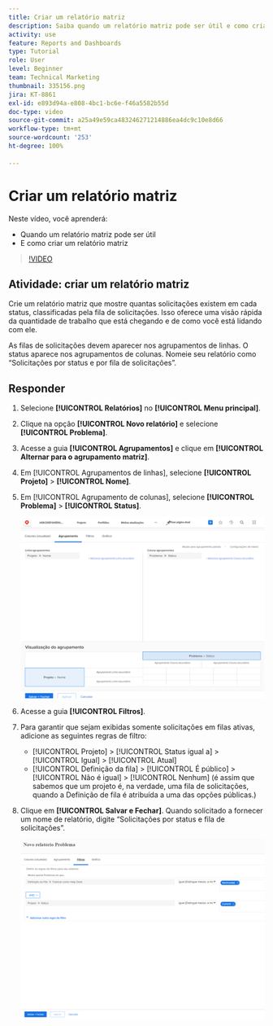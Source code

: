 ```yaml
---
title: Criar um relatório matriz
description: Saiba quando um relatório matriz pode ser útil e como criá-lo no Workfront.
activity: use
feature: Reports and Dashboards
type: Tutorial
role: User
level: Beginner
team: Technical Marketing
thumbnail: 335156.png
jira: KT-8861
exl-id: e893d94a-e808-4bc1-bc6e-f46a5582b55d
doc-type: video
source-git-commit: a25a49e59ca483246271214886ea4dc9c10e8d66
workflow-type: tm+mt
source-wordcount: '253'
ht-degree: 100%

---
```


# Criar um relatório matriz

Neste vídeo, você aprenderá:

* Quando um relatório matriz pode ser útil
* E como criar um relatório matriz

>[!VIDEO](https://video.tv.adobe.com/v/335156/?quality=12&learn=on)

## Atividade: criar um relatório matriz

Crie um relatório matriz que mostre quantas solicitações existem em cada status, classificadas pela fila de solicitações. Isso oferece uma visão rápida da quantidade de trabalho que está chegando e de como você está lidando com ele.

As filas de solicitações devem aparecer nos agrupamentos de linhas. O status aparece nos agrupamentos de colunas. Nomeie seu relatório como “Solicitações por status e por fila de solicitações”.

## Responder

1. Selecione **[!UICONTROL Relatórios]** no **[!UICONTROL Menu principal]**.
1. Clique na opção **[!UICONTROL Novo relatório]** e selecione **[!UICONTROL Problema]**.
1. Acesse a guia **[!UICONTROL Agrupamentos]** e clique em **[!UICONTROL Alternar para o agrupamento matriz]**.
1. Em [!UICONTROL Agrupamentos de linhas], selecione **[!UICONTROL Projeto]** > **[!UICONTROL Nome]**.
1. Em [!UICONTROL Agrupamento de colunas], selecione **[!UICONTROL Problema]** > **[!UICONTROL Status]**.

   ![Uma imagem da tela de criação de um novo agrupamento de relatórios de problemas](assets/matrix-report-groupings.png)

1. Acesse a guia **[!UICONTROL Filtros]**.
1. Para garantir que sejam exibidas somente solicitações em filas ativas, adicione as seguintes regras de filtro:

   * [!UICONTROL Projeto] > [!UICONTROL Status igual a] > [!UICONTROL Igual] > [!UICONTROL Atual]
   * [!UICONTROL Definição da fila] > [!UICONTROL É público] > [!UICONTROL Não é igual] > [!UICONTROL Nenhum] (é assim que sabemos que um projeto é, na verdade, uma fila de solicitações, quando a Definição de fila é atribuída a uma das opções públicas.)

1. Clique em **[!UICONTROL Salvar e Fechar]**. Quando solicitado a fornecer um nome de relatório, digite “Solicitações por status e fila de solicitações”.

   ![Uma imagem da tela de criação de um novo filtro de relatórios de problemas](assets/matrix-report-filters.png)
